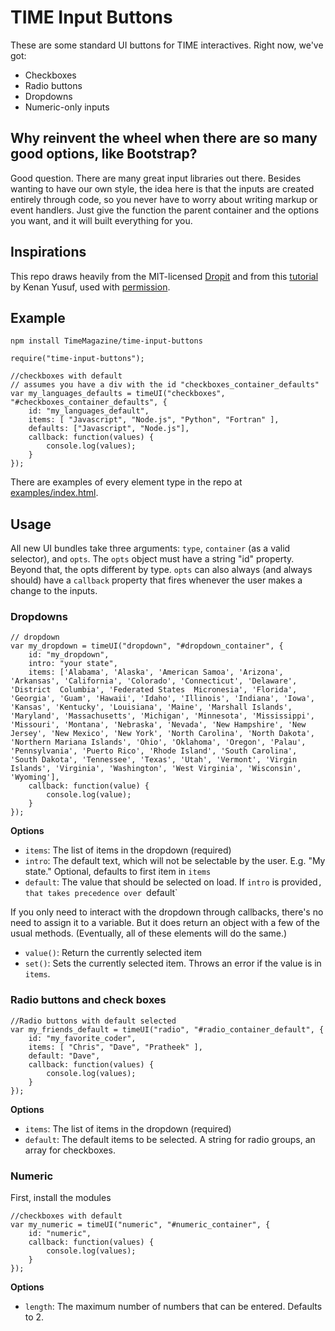TIME Input Buttons
============

These are some standard UI buttons for TIME interactives. Right now, we've got:

+ Checkboxes
+ Radio buttons
+ Dropdowns
+ Numeric-only inputs

## Why reinvent the wheel when there are so many good options, like Bootstrap?

Good question. There are many great input libraries out there. Besides wanting to have our own style, the idea here is that the inputs are created entirely through code, so you never have to worry about writing markup or event handlers. Just give the function the parent container and the options you want, and it will built everything for you.

## Inspirations

This repo draws heavily from the MIT-licensed [Dropit](https://github.com/gilbitron/Dropit) and from this [tutorial](http://kyusuf.com/post/completely-css-custom-checkbox-radio-buttons-and-select-boxes) by Kenan Yusuf, used with [permission](https://twitter.com/kenan__yusuf/status/712669354777776129).

## Example

	npm install TimeMagazine/time-input-buttons

	require("time-input-buttons");

	//checkboxes with default
	// assumes you have a div with the id "checkboxes_container_defaults"
	var my_languages_defaults = timeUI("checkboxes", "#checkboxes_container_defaults", {
		id: "my_languages_default",
		items: [ "Javascript", "Node.js", "Python", "Fortran" ],
		defaults: ["Javascript", "Node.js"],
		callback: function(values) {
			console.log(values);
		}
	});

There are examples of every element type in the repo at [examples/index.html](examples/index.html).

## Usage

All new UI bundles take three arguments: `type`, `container` (as a valid selector), and `opts`. The `opts` object must have a string "id" property. Beyond that, the opts different by type. `opts` can also always (and always should) have a `callback` property that fires whenever the user makes a change to the inputs.

### Dropdowns

	// dropdown
	var my_dropdown = timeUI("dropdown", "#dropdown_container", {
		id: "my_dropdown",
		intro: "your state",
		items: ['Alabama', 'Alaska', 'American Samoa', 'Arizona', 'Arkansas', 'California', 'Colorado', 'Connecticut', 'Delaware', 'District  Columbia', 'Federated States  Micronesia', 'Florida', 'Georgia', 'Guam', 'Hawaii', 'Idaho', 'Illinois', 'Indiana', 'Iowa', 'Kansas', 'Kentucky', 'Louisiana', 'Maine', 'Marshall Islands', 'Maryland', 'Massachusetts', 'Michigan', 'Minnesota', 'Mississippi', 'Missouri', 'Montana', 'Nebraska', 'Nevada', 'New Hampshire', 'New Jersey', 'New Mexico', 'New York', 'North Carolina', 'North Dakota', 'Northern Mariana Islands', 'Ohio', 'Oklahoma', 'Oregon', 'Palau', 'Pennsylvania', 'Puerto Rico', 'Rhode Island', 'South Carolina', 'South Dakota', 'Tennessee', 'Texas', 'Utah', 'Vermont', 'Virgin Islands', 'Virginia', 'Washington', 'West Virginia', 'Wisconsin', 'Wyoming'],
		callback: function(value) {
			console.log(value);
		}
	});

**Options**
+ `items`: The list of items in the dropdown (required)
+ `intro`: The default text, which will not be selectable by the user. E.g. "My state." Optional, defaults to first item in `items`
+ `default`: The value that should be selected on load. If `intro` is provided`, that takes precedence over `default`

If you only need to interact with the dropdown through callbacks, there's no need to assign it to a variable. But it does return an object with a few of the usual methods. (Eventually, all of these elements will do the same.)

+ `value()`: Return the currently selected item
+ `set()`:   Sets the currently selected item. Throws an error if the value is in `items`.

### Radio buttons and check boxes

	//Radio buttons with default selected
	var my_friends_default = timeUI("radio", "#radio_container_default", {
		id: "my_favorite_coder",
		items: [ "Chris", "Dave", "Pratheek" ],
		default: "Dave",
		callback: function(values) {
			console.log(values);
		}
	});

**Options**
+ `items`: The list of items in the dropdown (required)
+ `default`: The default items to be selected. A string for radio groups, an array for checkboxes.

### Numeric

First, install the modules 

	//checkboxes with default
	var my_numeric = timeUI("numeric", "#numeric_container", {
		id: "numeric",
		callback: function(values) {
			console.log(values);
		}
	});

**Options**
+ `length`: The maximum number of numbers that can be entered. Defaults to 2.